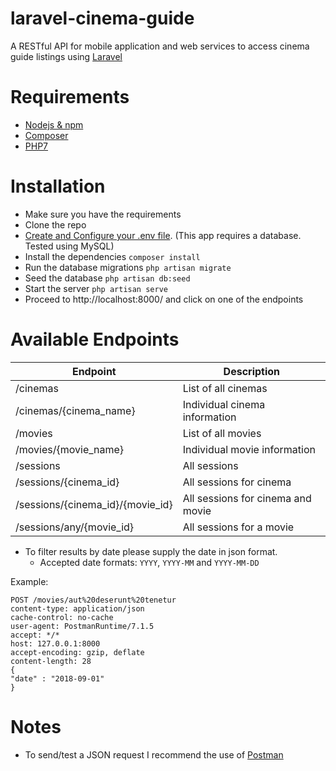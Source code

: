# laravel-cinema-guide
A RESTful API for mobile application and web services to access cinema guide listings using [Laravel](https://laravel.com/)

# Requirements
* [Nodejs & npm](https://nodejs.org/en/download/)
* [Composer](https://getcomposer.org/)
* [PHP7](http://php.net/downloads.php)
  
# Installation
* Make sure you have the requirements
* Clone the repo
* [Create and Configure your .env file](https://laravel.com/docs/5.6/configuration#environment-configuration). (This app requires a database. Tested using MySQL)
* Install the dependencies `composer install`
* Run the database migrations `php artisan migrate`
* Seed the database `php artisan db:seed`
* Start the server `php artisan serve`
* Proceed to http://localhost:8000/ and click on one of the endpoints

# Available Endpoints
| Endpoint | Description
| -------- | -------- |
| /cinemas | List of all cinemas
| /cinemas/{cinema_name}  | Individual cinema information
| /movies | List of all movies
| /movies/{movie_name} | Individual movie information
| /sessions | All sessions
| /sessions/{cinema_id} | All sessions for cinema
| /sessions/{cinema_id}/{movie_id} | All sessions for cinema and movie 
| /sessions/any/{movie_id} | All sessions for a movie

* To filter results by date please supply the date in json format.
  * Accepted date formats: `YYYY`, `YYYY-MM` and `YYYY-MM-DD`

Example:
```
POST /movies/aut%20deserunt%20tenetur
content-type: application/json
cache-control: no-cache
user-agent: PostmanRuntime/7.1.5
accept: */*
host: 127.0.0.1:8000
accept-encoding: gzip, deflate
content-length: 28
{
"date" : "2018-09-01"
}
```

# Notes
* To send/test a JSON request I recommend the use of [Postman](https://www.getpostman.com/)
